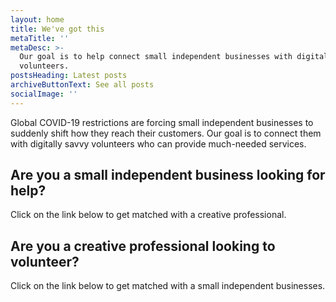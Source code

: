 ```yaml
---
layout: home
title: We've got this
metaTitle: ''
metaDesc: >-
  Our goal is to help connect small independent businesses with digitally savvy
  volunteers.
postsHeading: Latest posts
archiveButtonText: See all posts
socialImage: ''
---
```

Global COVID-19 restrictions are forcing small independent businesses to suddenly shift how they reach their customers. Our goal is to connect them with digitally savvy volunteers who can provide much-needed services.

## Are you a small independent business looking for help?

Click on the link below to get matched with a creative professional.

## Are you a creative professional looking to volunteer?

Click on the link below to get matched with a small independent businesses.